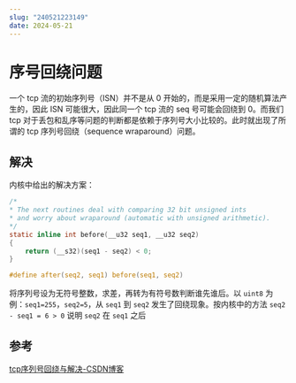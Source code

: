 ```yaml
---
slug: "240521223149"
date: 2024-05-21
---
```


# 序号回绕问题


一个 tcp 流的初始序列号（ISN）并不是从 0 开始的，而是采用一定的随机算法产生的，因此 ISN 可能很大，因此同一个 tcp 流的 seq 号可能会回绕到 0。而我们 tcp 对于丢包和乱序等问题的判断都是依赖于序列号大小比较的。此时就出现了所谓的 tcp 序列号回绕（sequence wraparound）问题。

## 解决

内核中给出的解决方案：

``` c
/*
* The next routines deal with comparing 32 bit unsigned ints
* and worry about wraparound (automatic with unsigned arithmetic).
*/
static inline int before(__u32 seq1, __u32 seq2)
{
    return (__s32)(seq1 - seq2) < 0;
}

#define after(seq2, seq1) before(seq1, seq2)
```

将序列号设为无符号整数，求差，再转为有符号数判断谁先谁后。以 `uint8` 为例：`seq1=255`，`seq2=5`，从 `seq1` 到 `seq2` 发生了回绕现象。按内核中的方法 `seq2 - seq1 = 6 > 0` 说明 `seq2` 在 `seq1` 之后


## 参考

[tcp序列号回绕与解决-CSDN博客](https://blog.csdn.net/jieisme/article/details/113587609)

